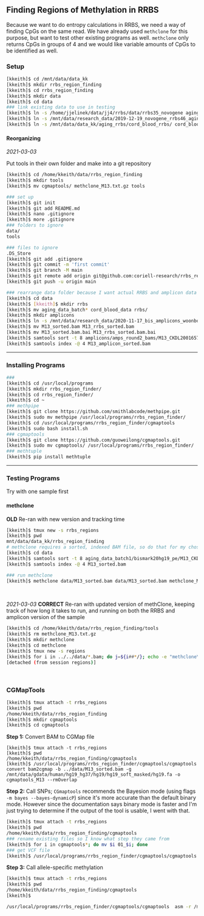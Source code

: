 ## Finding Regions of Methylation in RRBS

Because we want to do entropy calculations in RRBS, we need a way of finding CpGs on the same read. We have already used `methclone` for this purpose, but want to test other existing programs as well. `methclone` only returns CpGs in groups of 4 and we would like variable amounts of CpGs to be identified as well.

### Setup

```bash
[kkeith]$ cd /mnt/data/data_kk
[kkeith]$ mkdir rrbs_region_finding
[kkeith]$ cd rrbs_region_finding
[kkeith]$ mkdir data
[kkeith]$ cd data
### link existing data to use in testing
[kkeith]$ ln -s /home/jjelinek/data/jj4/rrbs/data/rrbs35_novogene aging_data_batch1
[kkeith]$ ln -s /mnt/data/research_data/2019-12-19_novogene_rrbs46_aging/ aging_data_batch2
[kkeith]$ ln -s /mnt/data/data_kk/aging_rrbs/cord_blood_rrbs/ cord_blood_data
```
#### Reorganizing
*2021-03-03*

Put tools in their own folder and make into a git repository

```bash
[kkeith]$ cd /home/kkeith/data/rrbs_region_finding
[kkeith]$ mkdir tools
[kkeith]$ mv cgmaptools/ methclone_M13.txt.gz tools

### set up
[kkeith]$ git init
[kkeith]$ git add README.md
[kkeith]$ nano .gitignore
[kkeith]$ more .gitignore 
### folders to ignore
data/
tools

### files to ignore
.DS_Store
[kkeith]$ git add .gitignore
[kkeith]$ git commit -m 'first commit'
[kkeith]$ git branch -M main
[kkeith]$ git remote add origin git@github.com:coriell-research/rrbs_region_finding.git
[kkeith]$ git push -u origin main

### rearrange data folder because I want actual RRBS and amplicon data and index amplicon BAM file
[kkeith]$ cd data
[kkeith]$ [kkeith]$ mkdir rrbs
[kkeith]$ mv aging_data_batch* cord_blood_data rrbs/
[kkeith]$ mkdir amplicons
[kkeith]$ ln -s /mnt/data/research_data/2020-11-17_bis_amplicons_woonbok/processed_data/03_align/hg19/ amplicons/amps_round2_bams
[kkeith]$ mv M13_sorted.bam M13_rrbs_sorted.bam
[kkeith]$ mv M13_sorted.bam.bai M13_rrbs_sorted.bam.bai
[kkeith]$ samtools sort -t 8 amplicons/amps_round2_bams/M13_CKDL200165722-1a-AK845-GD06_HF5LTCCX2_L1_1_val_1_bismark_bt2_pe.bam -O BAM -o M13_amplicon_sorted.bam
[kkeith]$ samtools index -@ 4 M13_amplicon_sorted.bam
```

---

### Installing Programs

```bash
### 
[kkeith]$ cd /usr/local/programs
[kkeith]$ mkdir rrbs_region_finder/
[kkeith]$ cd rrbs_region_finder/
[kkeith]$ cd ~
### methpipe
[kkeith]$ git clone https://github.com/smithlabcode/methpipe.git
[kkeith]$ sudo mv methpipe /usr/local/programs/rrbs_region_finder/
[kkeith]$ cd /usr/local/programs/rrbs_region_finder/cgmaptools
[kkeith]$ sudo bash install.sh
### cgmaptools
[kkeith]$ git clone https://github.com/guoweilong/cgmaptools.git
[kkeith]$ sudo mv cgmaptools/ /usr/local/programs/rrbs_region_finder/
### methtuple
[kkeith]$ pip install methtuple
```

---

### Testing Programs

Try with one sample first

#### methclone

**OLD** Re-ran with new version and tracking time

```bash
[kkeith]$ tmux new -s rrbs_regions
[kkeith]$ pwd
mnt/data/data_kk/rrbs_region_finding
# methclone requires a sorted, indexed BAM file, so do that for my chosen file first
[kkeith]$ cd data
[kkeith]$ samtools sort -t 8 aging_data_batch1/bismark20hg19_pe/M13_CKDL190139057-1a-20_H3WM3BBXX_L1_1_val_1_bismark_bt2_pe.bam > M13_sorted.bam
[kkeith]$ samtools index -@ 4 M13_sorted.bam

### run methclone
[kkeith]$ methclone data/M13_sorted.bam data/M13_sorted.bam methclone_M13.txt.gz M13
```
<br>

*2021-03-03* **CORRECT** Re-ran with updated version of methClone, keeping track of how long it takes to run, and running on both the RRBS and amplicon version of the sample

```bash
[kkeith]$ cd /home/kkeith/data/rrbs_region_finding/tools
[kkeith]$ rm methclone_M13.txt.gz
[kkeith]$ mkdir methclone
[kkeith]$ cd methclone
[kkeith]$ tmux new -s regions
[kkeith]$ for i in ../../data/*.bam; do j=${i##*/}; echo -e "methclone\tstart\t$(date +'%F')\t$(date +'%T')\t${j/_sorted.bam/}" >> methclone_time.txt; methClone --f1=$i -s ${j/_sorted.bam/} -o ${j/_sorted.bam/}_methclone.txt.gz; echo -e "methclone\tend\t$(date +'%F')\t$(date +'%T')\t${j/_sorted.bam/}" >> methclone_time.txt; done
[detached (from session regions)]
```
<br>

### CGMapTools

```bash
[kkeith]$ tmux attach -t rrbs_regions
[kkeith]$ pwd
/home/kkeith/data/rrbs_region_finding
[kkeith]$ mkdir cgmaptools
[kkeith]$ cd cgmaptools
```
**Step 1:** Convert BAM to CGMap file

```
[kkeith]$ tmux attach -t rrbs_regions
[kkeith]$ pwd
/home/kkeith/data/rrbs_region_finding/cgmaptools
[kkeith]$ /usr/local/programs/rrbs_region_finder/cgmaptools/cgmaptools convert bam2cgmap -b ../data/M13_sorted.bam -g /mnt/data/gdata/human/hg19_hg37/hg19/hg19_soft_masked/hg19.fa -o cgmaptools_M13 --rmOverlap
```
**Step 2:** Call SNPs; `CGmaptools` recommends the Bayesion mode (using flags `-m bayes --bayes-dynamicP`) since it's more accurate than the default binary mode. However since the documentation says binary mode is faster and I'm just trying to determine if the output of the tool is usable, I went with that.

```bash
[kkeith]$ tmux attach -t rrbs_regions
[kkeith]$ pwd
/home/kkeith/data/rrbs_region_finding/cgmaptools
### rename existing files so I know what step they came from
[kkeith]$ for i in cgmaptools*; do mv $i 01_$i; done
### get VCF file
[kkeith]$ /usr/local/programs/rrbs_region_finder/cgmaptools/cgmaptools snv -i 01_cgmaptools_M13.ATCGmap.gz -v 02_cgmaptools_M13.vcf
```
**Step 3:** Call allele-specific methylation

```bash
[kkeith]$ tmux attach -t rrbs_regions
[kkeith]$ pwd
/home/kkeith/data/rrbs_region_finding/cgmaptools
[kkeith]$ 

/usr/local/programs/rrbs_region_finder/cgmaptools/cgmaptools  asm -r /mnt/data/gdata/human/hg19_hg37/hg19/hg19_soft_masked/hg19.fa -b ../data/M13_sorted.bam -l 02_cgmaptools_M13.vcf -o 03_cgmaptools_M13_asmr.txt -t CG

```

